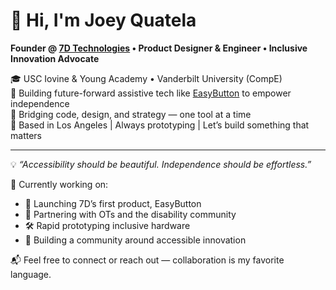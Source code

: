 # 👋 Hi, I'm Joey Quatela

**Founder @ [7D Technologies](https://www.sevdeg.com) • Product Designer & Engineer • Inclusive Innovation Advocate**

🎓 USC Iovine & Young Academy • Vanderbilt University (CompE)  
🔧 Building future-forward assistive tech like [EasyButton](https://www.sevdeg.com/easybutton) to empower independence  
🎨 Bridging code, design, and strategy — one tool at a time  
📍 Based in Los Angeles | Always prototyping | Let’s build something that matters

---

💡 *“Accessibility should be beautiful. Independence should be effortless.”*

🚀 Currently working on:  
- 💼 Launching 7D’s first product, EasyButton  
- 🤝 Partnering with OTs and the disability community  
- 🛠️ Rapid prototyping inclusive hardware  
- 📣 Building a community around accessible innovation

📬 Feel free to connect or reach out — collaboration is my favorite language.


<!---
josephquatela/josephquatela is a ✨ special ✨ repository because its `README.md` (this file) appears on your GitHub profile.
You can click the Preview link to take a look at your changes.
--->
